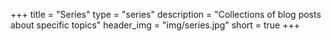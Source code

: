 +++
title = "Series"
type = "series"
description = "Collections of blog posts about specific topics"
header_img = "img/series.jpg"
short = true
+++
